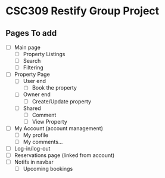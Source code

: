 # CSC309 Restify Group Project

## Pages To add

-[ ] Main page
    -[ ] Property Listings
    -[ ] Search
    -[ ] Filtering
-[ ] Property Page
    -[ ] User end
        -[ ] Book the property
    -[ ] Owner end
        -[ ] Create/Update property
    -[ ] Shared
        -[ ] Comment
        -[ ] View Property
-[ ] My Account (account management)
    -[ ] My profile
    -[ ] My comments...
-[ ] Log-in/log-out
-[ ] Reservations page (linked from account)
-[ ] Notifs in navbar
    -[ ] Upcoming bookings